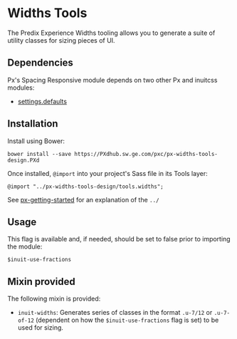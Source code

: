 # Widths Tools

The Predix Experience Widths tooling allows you to generate a suite of utility classes for sizing pieces of UI.

## Dependencies

Px's Spacing Responsive module depends on two other Px and inuitcss modules:

* [settings.defaults](https://PXdhub.com/inuitcss/settings.defaults)

## Installation

Install using Bower:

    bower install --save https://PXdhub.sw.ge.com/pxc/px-widths-tools-design.PXd

Once installed, `@import` into your project's Sass file in its Tools layer:

    @import "../px-widths-tools-design/tools.widths";

See [px-getting-started](https://PXdhub.sw.ge.com/pxc/px-getting-started#a-note-about-relative-import-paths) for an explanation of the `../`

## Usage

This flag is available and, if needed, should be set to false prior to importing the module:

    $inuit-use-fractions

## Mixin provided

The following mixin is provided:

* `inuit-widths`: Generates series of classes in the format `.u-7/12` or `.u-7-of-12` (dependent on how the `$inuit-use-fractions` flag is set) to be used for sizing.
